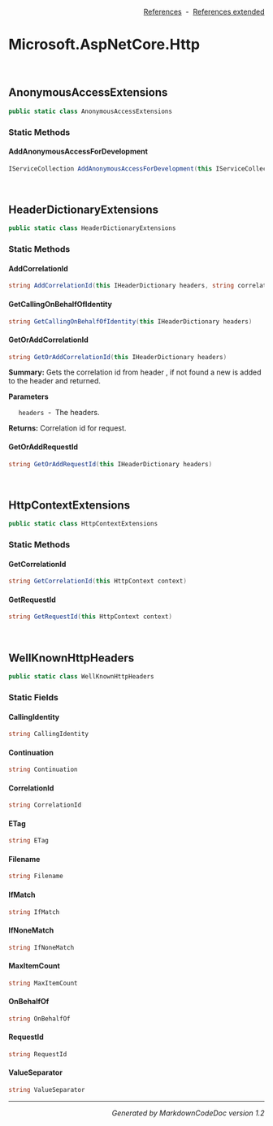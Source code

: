 <div style='text-align: right'>

[References](Index.md)&nbsp;&nbsp;-&nbsp;&nbsp;[References extended](IndexExtended.md)
</div>

# Microsoft.AspNetCore.Http

<br />


## AnonymousAccessExtensions

```csharp
public static class AnonymousAccessExtensions
```

### Static Methods


#### AddAnonymousAccessForDevelopment

```csharp
IServiceCollection AddAnonymousAccessForDevelopment(this IServiceCollection services)
```

<br />


## HeaderDictionaryExtensions

```csharp
public static class HeaderDictionaryExtensions
```

### Static Methods


#### AddCorrelationId

```csharp
string AddCorrelationId(this IHeaderDictionary headers, string correlationId)
```
#### GetCallingOnBehalfOfIdentity

```csharp
string GetCallingOnBehalfOfIdentity(this IHeaderDictionary headers)
```
#### GetOrAddCorrelationId

```csharp
string GetOrAddCorrelationId(this IHeaderDictionary headers)
```
<p><b>Summary:</b> Gets the correlation id from header , if not found a new is added to the header and returned.</p>

<b>Parameters</b>

&nbsp;&nbsp;&nbsp;&nbsp;&nbsp;`headers`&nbsp;&nbsp;-&nbsp;&nbsp;The headers.<br />
<p><b>Returns:</b> Correlation id for request.</p>

#### GetOrAddRequestId

```csharp
string GetOrAddRequestId(this IHeaderDictionary headers)
```

<br />


## HttpContextExtensions

```csharp
public static class HttpContextExtensions
```

### Static Methods


#### GetCorrelationId

```csharp
string GetCorrelationId(this HttpContext context)
```
#### GetRequestId

```csharp
string GetRequestId(this HttpContext context)
```

<br />


## WellKnownHttpHeaders

```csharp
public static class WellKnownHttpHeaders
```

### Static Fields


#### CallingIdentity

```csharp
string CallingIdentity
```
#### Continuation

```csharp
string Continuation
```
#### CorrelationId

```csharp
string CorrelationId
```
#### ETag

```csharp
string ETag
```
#### Filename

```csharp
string Filename
```
#### IfMatch

```csharp
string IfMatch
```
#### IfNoneMatch

```csharp
string IfNoneMatch
```
#### MaxItemCount

```csharp
string MaxItemCount
```
#### OnBehalfOf

```csharp
string OnBehalfOf
```
#### RequestId

```csharp
string RequestId
```
#### ValueSeparator

```csharp
string ValueSeparator
```
<hr /><div style='text-align: right'><i>Generated by MarkdownCodeDoc version 1.2</i></div>
